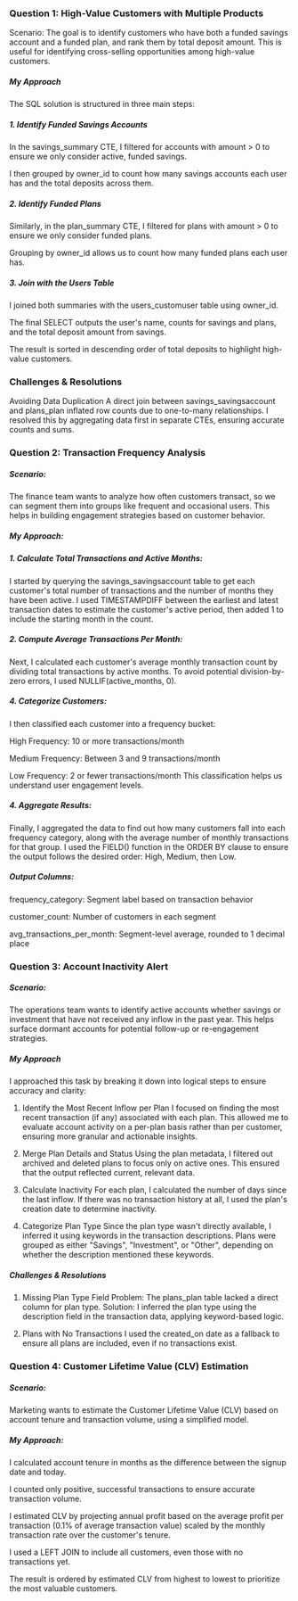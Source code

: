 ### Question 1: High-Value Customers with Multiple Products
Scenario:
The goal is to identify customers who have both a funded savings account and a funded plan, and rank them by total deposit amount. This is useful for identifying cross-selling opportunities among high-value customers.

##### My Approach
The SQL solution is structured in three main steps:

##### 1. Identify Funded Savings Accounts

In the savings_summary CTE, I filtered for accounts with amount > 0 to ensure we only consider active, funded savings.

I then grouped by owner_id to count how many savings accounts each user has and the total deposits across them.

##### 2. Identify Funded Plans

Similarly, in the plan_summary CTE, I filtered for plans with amount > 0 to ensure we only consider funded plans.

Grouping by owner_id allows us to count how many funded plans each user has.

##### 3. Join with the Users Table

I joined both summaries with the users_customuser table using owner_id.

The final SELECT outputs the user's name, counts for savings and plans, and the total deposit amount from savings.

The result is sorted in descending order of total deposits to highlight high-value customers.

### Challenges & Resolutions
Avoiding Data Duplication
A direct join between savings_savingsaccount and plans_plan inflated row counts due to one-to-many relationships. I resolved this by aggregating data first in separate CTEs, ensuring accurate counts and sums.


### Question 2: Transaction Frequency Analysis
##### Scenario:
The finance team wants to analyze how often customers transact, so we can segment them into groups like frequent and occasional users. This helps in building engagement strategies based on customer behavior.

##### My Approach:
##### 1. Calculate Total Transactions and Active Months:
I started by querying the savings_savingsaccount table to get each customer's total number of transactions and the number of months they have been active. I used TIMESTAMPDIFF between the earliest and latest transaction dates to estimate the customer's active period, then added 1 to include the starting month in the count.

##### 2. Compute Average Transactions Per Month:
Next, I calculated each customer's average monthly transaction count by dividing total transactions by active months. To avoid potential division-by-zero errors, I used NULLIF(active_months, 0).

##### 4. Categorize Customers:
I then classified each customer into a frequency bucket:

High Frequency: 10 or more transactions/month

Medium Frequency: Between 3 and 9 transactions/month

Low Frequency: 2 or fewer transactions/month
This classification helps us understand user engagement levels.

##### 4. Aggregate Results:
Finally, I aggregated the data to find out how many customers fall into each frequency category, along with the average number of monthly transactions for that group. I used the FIELD() function in the ORDER BY clause to ensure the output follows the desired order: High, Medium, then Low.

##### Output Columns:

frequency_category: Segment label based on transaction behavior

customer_count: Number of customers in each segment

avg_transactions_per_month: Segment-level average, rounded to 1 decimal place


### Question 3: Account Inactivity Alert
##### Scenario:
The operations team wants to identify active accounts whether savings or investment that have not received any inflow in the past year. This helps surface dormant accounts for potential follow-up or re-engagement strategies.

##### My Approach
I approached this task by breaking it down into logical steps to ensure accuracy and clarity:

1. Identify the Most Recent Inflow per Plan
I focused on finding the most recent transaction (if any) associated with each plan. This allowed me to evaluate account activity on a per-plan basis rather than per customer, ensuring more granular and actionable insights.

2. Merge Plan Details and Status
Using the plan metadata, I filtered out archived and deleted plans to focus only on active ones. This ensured that the output reflected current, relevant data.

3. Calculate Inactivity
For each plan, I calculated the number of days since the last inflow. If there was no transaction history at all, I used the plan's creation date to determine inactivity.

4. Categorize Plan Type
Since the plan type wasn't directly available, I inferred it using keywords in the transaction descriptions. Plans were grouped as either "Savings", "Investment", or "Other", depending on whether the description mentioned these keywords.

##### Challenges & Resolutions
1. Missing Plan Type Field
Problem: The plans_plan table lacked a direct column for plan type.
Solution: I inferred the plan type using the description field in the transaction data, applying keyword-based logic.

2. Plans with No Transactions
I used the created_on date as a fallback to ensure all plans are included, even if no transactions exist.


### Question 4: Customer Lifetime Value (CLV) Estimation
##### Scenario:
Marketing wants to estimate the Customer Lifetime Value (CLV) based on account tenure and transaction volume, using a simplified model.

##### My Approach:

I calculated account tenure in months as the difference between the signup date and today.

I counted only positive, successful transactions to ensure accurate transaction volume.

I estimated CLV by projecting annual profit based on the average profit per transaction (0.1% of average transaction value) scaled by the monthly transaction rate over the customer's tenure.

I used a LEFT JOIN to include all customers, even those with no transactions yet.

The result is ordered by estimated CLV from highest to lowest to prioritize the most valuable customers.


